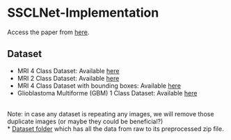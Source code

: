 # SSCLNet-Implementation

Access the paper from [here](https://doi.org/10.1109/ACCESS.2023.3237542).

## Dataset
* MRI 4 Class Dataset: Available [here](https://www.kaggle.com/datasets/sartajbhuvaji/brain-tumor-classification-mri)
* MRI 2 Class Dataset: Available [here](https://www.kaggle.com/datasets/navoneel/brain-mri-images-for-brain-tumor-detection)
* MRI 4 Class Dataset with bounding boxes: Available [here](https://www.kaggle.com/datasets/ahmedsorour1/mri-for-brain-tumor-with-bounding-boxes/data)
* Glioblastoma Multiforme (GBM) 1 Class Dataset: Available [here](https://data.mendeley.com/datasets/mxsb7snyvx/1)
</br>
Note: in case any dataset is repeating any images, we will remove those duplicate images (or maybe they could be beneficial?) </br>
* <a href="https://drive.google.com/drive/folders/17iNx6mt5FTt3cxwrsUvVoEhyODNX0gyi" target="_blank">Dataset folder</a>
 which has all the data from raw to its preprocessed zip file.
